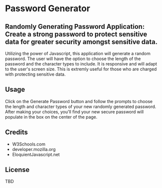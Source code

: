 # Password Generator

## Randomly Generating Password Application: Create a strong password to protect sensitive data for greater security amongst sensitive data.

Utilizing the power of Javascript, this application will generate a random password. The user will have the option to choose the length of the password and the character types to include. It is responsive and will adapt to the user's screen size. This is extremly useful for those who are charged with protecting sensitive data.

## Usage
<!-- URL Here -->

Click on the Generate Password button and follow the prompts to choose the length and character types of your new randomly generated password. After making your choices, you'll find your new secure password will populate in the box on the center of the page.

<!-- PDF Here -->

## Credits
* W3Schools.com
* developer.mozilla.org
* EloquientJavascript.net

## License
TBD



